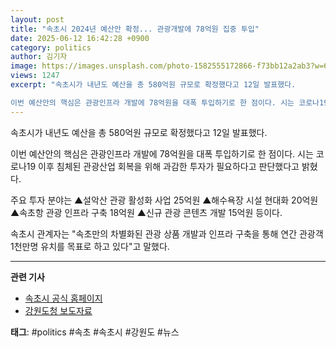 ```yaml
---
layout: post
title: "속초시 2024년 예산안 확정... 관광개발에 78억원 집중 투입"
date: 2025-06-12 16:42:28 +0900
category: politics
author: 김기자
image: https://images.unsplash.com/photo-1582555172866-f73bb12a2ab3?w=600&h=300&fit=crop
views: 1247
excerpt: "속초시가 내년도 예산을 총 580억원 규모로 확정했다고 12일 발표했다.

이번 예산안의 핵심은 관광인프라 개발에 78억원을 대폭 투입하기로 한 점이다. 시는 코로나19 이후 침체..."
---
```


속초시가 내년도 예산을 총 580억원 규모로 확정했다고 12일 발표했다.

이번 예산안의 핵심은 관광인프라 개발에 78억원을 대폭 투입하기로 한 점이다. 시는 코로나19 이후 침체된 관광산업 회복을 위해 과감한 투자가 필요하다고 판단했다고 밝혔다.

주요 투자 분야는 ▲설악산 관광 활성화 사업 25억원 ▲해수욕장 시설 현대화 20억원 ▲속초항 관광 인프라 구축 18억원 ▲신규 관광 콘텐츠 개발 15억원 등이다.

속초시 관계자는 "속초만의 차별화된 관광 상품 개발과 인프라 구축을 통해 연간 관광객 1천만명 유치를 목표로 하고 있다"고 말했다.

---

**관련 기사**
- [속초시 공식 홈페이지](https://www.sokcho.go.kr)
- [강원도청 보도자료](https://www.gangwon.go.kr)

**태그**: #politics #속초 #속초시 #강원도 #뉴스

